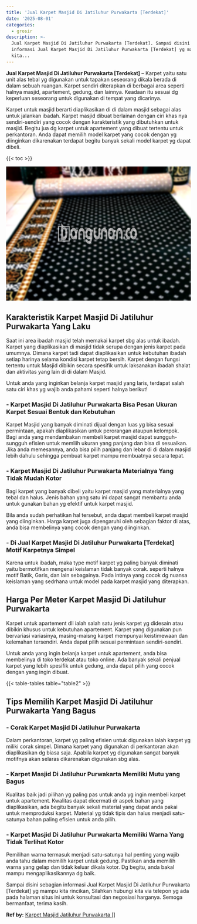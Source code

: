 ```yaml
---
title: 'Jual Karpet Masjid Di Jatiluhur Purwakarta [Terdekat]'
date: '2025-08-01'
categories:
  - grosir
description: >-
  Jual Karpet Masjid Di Jatiluhur Purwakarta [Terdekat]. Sampai disini sebagian
  informasi Jual Karpet Masjid Di Jatiluhur Purwakarta [Terdekat] yg mampu
  kita...
---
```


**Jual Karpet Masjid Di Jatiluhur Purwakarta \[Terdekat\]** – Karpet yaitu satu unit alas tebal yg digunakan untuk tapakan seseorang dikala berada di dalam sebuah ruangan. Karpet sendiri diterapkan di berbagai area seperti halnya masjid, apartement, gedung, dan lainnya. Keadaan itu sesuai dg keperluan seseorang untuk digunakan di tempat yang dicarinya.

Karpet untuk masjid berarti diaplikasikan di di dalam masjid sebagai alas untuk jalankan ibadah. Karpet masjid dibuat berlainan dengan ciri khas nya sendiri-sendiri yang cocok dengan karakteristik yang dibutuhkan untuk masjid. Begitu jua dg karpet untuk apartement yang dibuat tertentu untuk perkantoran. Anda dapat memilih model karpet yang cocok dengan yg diinginkan dikarenakan terdapat begitu banyak sekali model karpet yg dapat dibeli.

{{< toc >}}

![Jual Karpet Masjid Di Jatiluhur Purwakarta [Terdekat]](/images/grosir-karpet-murah-47.png)

## Karakteristik Karpet Masjid Di Jatiluhur Purwakarta Yang Laku

Saat ini area ibadah masjid telah memakai karpet sbg alas untuk ibadah. Karpet yang diaplikasikan di masjid tidak serupa dengan jenis karpet pada umumnya. Dimana karpet tadi dapat diaplikasikan untuk kebutuhan ibadah setiap harinya selama kondisi karpet tetap bersih. Karpet dengan fungsi tertentu untuk Masjid dibikin secara spesifik untuk laksanakan ibadah shalat dan aktivitas yang lain di di dalam Masjid.

Untuk anda yang inginkan belanja karpet masjid yang laris, terdapat salah satu ciri khas yg wajib anda pahami seperti halnya berikut!

### \- Karpet Masjid Di Jatiluhur Purwakarta Bisa Pesan Ukuran Karpet Sesuai Bentuk dan Kebutuhan

Karpet Masjid yang banyak diminati dijual dengan luas yg bisa sesuai permintaan, apakah diaplikasikan untuk perorangan ataupun kelompok. Bagi anda yang mendambakan membeli karpet masjid dapat sungguh-sungguh efisien untuk memliih ukuran yang panjang dan bisa di sesuaikan. Jika anda memesannya, anda bisa pilih panjang dan lebar di di dalam masjid lebih dahulu sehingga pembuat karpet mampu membuatnya secara tepat.

### \- Karpet Masjid Di Jatiluhur Purwakarta Materialnya Yang Tidak Mudah Kotor

Bagi karpet yang banyak dibeli yaitu karpet masjid yang materialnya yang tebal dan halus. Jenis bahan yang satu ini dapat sangat membantu anda untuk gunakan bahan yg efektif untuk karpet masjid.

Bila anda sudah perhatikan hal tersebut, anda dapat membeli karpet masjid yang diinginkan. Harga karpet juga dipengaruhi oleh sebagian faktor di atas, anda bisa membelinya yang cocok dengan yang diinginkan.

### \- Di Jual Karpet Masjid Di Jatiluhur Purwakarta \[Terdekat\] Motif Karpetnya Simpel

Karena untuk ibadah, maka type motif karpet yg paling banyak diminati yaitu bermotifkan mengenai keislaman tidak banyak corak. seperti halnya motif Batik, Garis, dan lain sebagainya. Pada intinya yang cocok dg nuansa keislaman yang sedrhana untuk model pada karpet masjid yang diterapkan.

## Harga Per Meter Karpet Masjid Di Jatiluhur Purwakarta

Karpet untuk apartement dll ialah salah satu jenis karpet yg didesain atau dibikin khusus untuk kebutuhan apartement. Karpet yang digunakan pun bervariasi variasinya, masing-maisng karpet mempunyai keistimewaan dan kelemahan tersendiri. Anda dapat pilih sesuai permintaan sendiri-sendiri.

Untuk anda yang ingin belanja karpet untuk apartement, anda bisa membelinya di toko terdekat atau toko online. Ada banyak sekali penjual karpet yang lebih spesifik untuk gedung, anda dapat pilih yang cocok dengan yang ingin dibuat.

{{< table-tables table="table2" >}}

## Tips Memilih Karpet Masjid Di Jatiluhur Purwakarta Yang Bagus

### \- Corak Karpet Masjid Di Jatiluhur Purwakarta

Dalam perkantoran, karpet yg paling efisien untuk digunakan ialah karpet yg miliki corak simpel. Dimana karpet yang digunakan di perkantoran akan diaplikasikan dg biasa saja. Apabila karpet yg digunakan sangat banyak motifnya akan selaras dikarenakan digunakan sbg alas.

### \- Karpet Masjid Di Jatiluhur Purwakarta Memiliki Mutu yang Bagus

Kualitas baik jadi pilihan yg paling pas untuk anda yg ingin membeli karpet untuk apartement. Kwalitas dapat dicermati dr aspek bahan yang diaplikasikan, ada begitu banyak sekali material yang dapat anda pakai untuk memproduksi karpet. Material yg tidak tipis dan halus menjadi satu-satunya bahan paling efisien untuk anda pilih.

### \- Karpet Masjid Di Jatiluhur Purwakarta Memiliki Warna Yang Tidak Terlihat Kotor

Pemilihan warna termasuk menjadi satu-satunya hal penting yang wajib anda tahu dalam memilih karpet untuk gedung. Pastikan anda memilih warna yang gelap dan tidak keluar dikala kotor. Dg begitu, anda bakal mampu mengaplikasikannya dg baik.

Sampai disini sebagian informasi Jual Karpet Masjid Di Jatiluhur Purwakarta \[Terdekat\] yg mampu kita rincikan, Silahkan hubungi kita via telepon yg ada pada halaman situs ini untuk konsultasi dan negosiasi harganya. Semoga bermanfaat, terima kasih.

**Ref by:**  [Karpet Masjid Jatiluhur Purwakarta []](https://id.wikipedia.org/wiki/Karpet)
